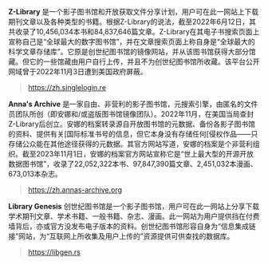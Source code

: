 **Z-Library** 是一个影子图书馆和开放获取文件分享计划，用户可在此一网站上下载期刊文章以及各种类型的书籍。根据Z-Library的说法，截至2022年6月12日，其共收录了10,456,034本书和84,837,646篇文章。Z-Library在其电子书搜索页面上宣称自己是“全球最大的数字图书馆”，并在文章搜索页面上称自身是“全球最大的科学文章存储库”。它原是创世纪图书馆的镜像网站，并从该图书馆获得大部分馆藏。但它的一些馆藏由用户自行上传，并且不为创世纪图书馆所收藏。该平台公开网域曾于2022年11月3日遭到美国政府屏蔽。
> https://zh.singlelogin.re

**Anna's Archive** 是一家自由、非营利的影子图书馆，元搜索引擎，由匿名的文件员团队所创（即安娜和/或盗版图书馆镜像团队）。2022年11月，在美国当局查封Z-Library后创立。安娜的档案转录源自开放图书馆的元数据、备份各影子图书馆的资料、提供有关[国际标准书号的信息，但它本身没有存储任何[侵权作品——只存储公众能在其他途径获得的元数据。其官方网站写道，安娜的档案是个非营利组织。截至2023年11月1日，安娜的档案官方网站宣称它是“世上最大型的开源开放数据图书馆”，收录了22,052,322本书、97,847,390篇文章、2,451,032本漫画、673,013本杂志。
> https://zh.annas-archive.org

**Library Genesis** 创世纪图书馆是一个影子图书馆，用户可在此一网站上分享下载学术期刊文章、学术书籍、一般书籍、杂志、漫画。此一网站为用户提供挡在付费墙背后，亦或官方没发布电子版本的资料。创世纪图书馆形容自身为“信息集成链接”网站，为“互联网上所收集及用户上传的”资源提供可供查找的数据库。
> https://libgen.rs